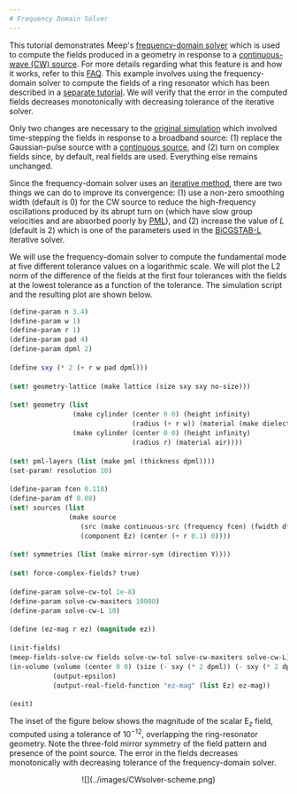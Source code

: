 ```yaml
---
# Frequency Domain Solver
---
```


This tutorial demonstrates Meep's [frequency-domain solver](../Scheme_User_Interface/#frequency-domain-solver) which is used to compute the fields produced in a geometry in response to a [continuous-wave (CW) source](https://en.wikipedia.org/wiki/Continuous_wave). For more details regarding what this feature is and how it works, refer to this [FAQ](../FAQ/#what-is-meeps-frequency-domain-solver-and-how-does-it-work). This example involves using the frequency-domain solver to compute the fields of a ring resonator which has been described in a [separate tutorial](Basics/#modes-of-a-ring-resonator). We will verify that the error in the computed fields decreases monotonically with decreasing tolerance of the iterative solver.

Only two changes are necessary to the [original simulation](https://github.com/stevengj/meep/blob/master/scheme/examples/ring.ctl) which involved time-stepping the fields in response to a broadband source: (1) replace the Gaussian-pulse source with a [continuous source](../Scheme_User_Interface/#source), and (2) turn on complex fields since, by default, real fields are used. Everything else remains unchanged.

Since the frequency-domain solver uses an [iterative method](https://en.wikipedia.org/wiki/Iterative_method), there are two things we can do to improve its convergence: (1) use a non-zero smoothing width (default is 0) for the CW source to reduce the high-frequency oscillations produced by its abrupt turn on (which have slow group velocities and are absorbed poorly by [PML](../Perfectly_Matched_Layer/)), and (2) increase the value of $L$ (default is 2) which is one of the parameters used in the [BiCGSTAB-L](https://en.wikipedia.org/wiki/Biconjugate_gradient_stabilized_method) iterative solver.

We will use the frequency-domain solver to compute the fundamental mode at five different tolerance values on a logarithmic scale. We will plot the L2 norm of the difference of the fields at the first four tolerances with the fields at the lowest tolerance as a function of the tolerance. The simulation script and the resulting plot are shown below.

```scm
(define-param n 3.4)
(define-param w 1)
(define-param r 1)
(define-param pad 4)
(define-param dpml 2)

(define sxy (* 2 (+ r w pad dpml)))

(set! geometry-lattice (make lattice (size sxy sxy no-size)))

(set! geometry (list
                (make cylinder (center 0 0) (height infinity)
                               (radius (+ r w)) (material (make dielectric (index n))))
                (make cylinder (center 0 0) (height infinity)
                               (radius r) (material air))))

(set! pml-layers (list (make pml (thickness dpml))))
(set-param! resolution 10)

(define-param fcen 0.118)
(define-param df 0.08)
(set! sources (list
               (make source
                  (src (make continuous-src (frequency fcen) (fwidth df)))
                  (component Ez) (center (+ r 0.1) 0))))

(set! symmetries (list (make mirror-sym (direction Y))))

(set! force-complex-fields? true)

(define-param solve-cw-tol 1e-8)
(define-param solve-cw-maxiters 10000)
(define-param solve-cw-L 10)

(define (ez-mag r ez) (magnitude ez))

(init-fields)
(meep-fields-solve-cw fields solve-cw-tol solve-cw-maxiters solve-cw-L)
(in-volume (volume (center 0 0) (size (- sxy (* 2 dpml)) (- sxy (* 2 dpml))))
           (output-epsilon)
           (output-real-field-function "ez-mag" (list Ez) ez-mag))

(exit)
```

The inset of the figure below shows the magnitude of the scalar E$_z$ field, computed using a tolerance of 10$^{-12}$, overlapping the ring-resonator geometry. Note the three-fold mirror symmetry of the field pattern and presence of the point source. The error in the fields decreases monotonically with decreasing tolerance of the frequency-domain solver.

<center>
![](../images/CWsolver-scheme.png)
</center>